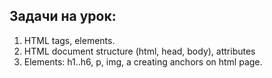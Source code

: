 ## Задачи на урок:

1. HTML tags, elements.
2. HTML document structure (html, head, body), attributes
3. Elements: h1..h6, p, img, a creating anchors on html page.